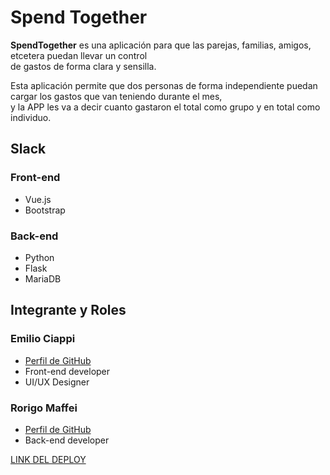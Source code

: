 <h1>Spend Together</h1>

<p>
<strong>SpendTogether</strong> es una aplicación para que las parejas, familias, amigos, etcetera puedan llevar un control<br/>
de gastos de forma clara y sensilla.
<p>
<p>
Esta aplicación permite que dos personas de forma independiente puedan cargar los gastos que van teniendo durante el mes,<br>
y la APP les va a decir cuanto gastaron el total como grupo y en total como individuo.
</p>

<h2>Slack</h2>

<h3>Front-end</h3>
    <ul>
    <li>Vue.js</li>
    <li>Bootstrap</li>
    </ul>

<h3>Back-end</h3>
    <ul>
    <li>Python</li>
    <li>Flask</li>
    <li>MariaDB</li>
    </ul>

<h2>Integrante y Roles</h2>

<h3>Emilio Ciappi</h3>

<ul>
    <li><a href="https://github.com/codificando12">Perfil de GitHub</a></li>
    <li>Front-end developer</li>
    <li>UI/UX Designer</li>
</ul>

<h3>Rorigo Maffei</h3>

<ul>
    <li><a href="#">Perfil de GitHub</a></li>
    <li>Back-end developer</li>

</ul>

<a href="https://clownstech.com/">LINK DEL DEPLOY</a>

